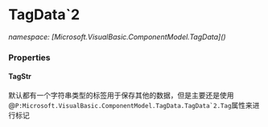 ﻿# TagData`2
_namespace: [Microsoft.VisualBasic.ComponentModel.TagData](<a href="#" onClick="load('/docs/Microsoft.VisualBasic.ComponentModel.TagData/index.md')"></a>)_






### Properties

#### TagStr
默认都有一个字符串类型的标签用于保存其他的数据，但是主要还是使用@``P:Microsoft.VisualBasic.ComponentModel.TagData.TagData`2.Tag``属性来进行标记
